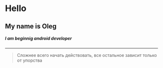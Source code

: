 # Hello
## My name is Oleg 
##### I am beginnig android developer

___

> Сложнее всего начать действовать, все остальное зависит только от упорства
